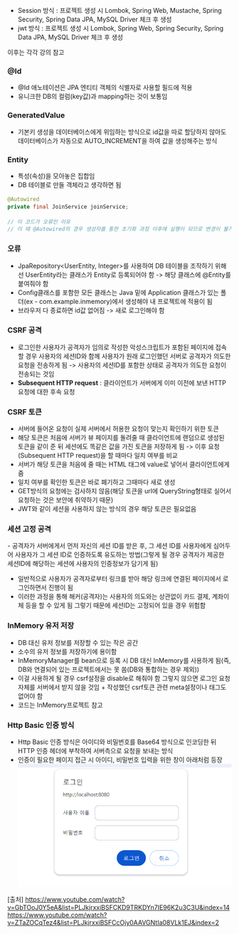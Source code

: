 
- Session 방식 : 프로젝트 생성 시 Lombok, Spring Web, Mustache, Spring Security, Spring Data JPA, MySQL Driver 체크 후 생성
- jwt 방식 : 프로젝트 생성 시 Lombok, Spring Web, Spring Security, Spring Data JPA, MySQL Driver 체크 후 생성

이후는 각각 강의 참고
### @Id
- @Id 애노테이션은 JPA 엔티티 객체의 식별자로 사용할 필드에 적용
- 유니크한 DB의 컬럼(key값)과 mapping하는 것이 보통임
### GeneratedValue
- 기본키 생성을 데이터베이스에게 위임하는 방식으로 id값을 따로 할당하지 않아도 데이터베이스가 자동으로 AUTO_INCREMENT을 하여 값을 생성해주는 방식

### Entity
- 특성(속성)을 모아놓은 집합임
- DB 테이블로 만들 객체라고 생각하면 됨

```java
@Autowired 
private final JoinService joinService; 

// 이 코드가 오류인 이유
// 이 때 @Autowired의 경우 생성자를 통한 초기화 과정 이후에 실행이 되므로 변경이 불가능한 final 키워드가 붙은 경우 오류가 나는 것
```

### 오류
- JpaRepository<UserEntity, Integer>를 사용하여 DB 테이블을 조작하기 위해선 UserEntity라는 클래스가 Entity로 등록되어야 함 -> 해당 클래스에 @Entity를 붙여줘야 함
- Config클래스를 포함한 모든 클래스는 Java 밑에 Application 클래스가 있는 폴더(ex - com.example.inmemory)에서 생성해야 내 프로젝트에 적용이 됨
- 브라우저 다 종료하면 id값 없어짐 -> 새로 로그인해야 함

### CSRF 공격
- 로그인한 사용자가 공격자가 임의로 작성한 악성스크립트가 포함된 페이지에 접속할 경우 사용자의 세션ID와 함께 사용자가 원래 로그인했던 서버로 공격자가 의도한 요청을 전송하게 됨
-> 사용자의 세션ID를 포함한 상태로 공격자가 의도한 요청이 전송되는 것임
- **Subsequent HTTP request** : 클라이언트가 서버에게 이미 이전에 보낸 HTTP 요청에 대한 후속 요청
### CSRF 토큰
- 서버에 들어온 요청이 실제 서버에서 허용한 요청이 맞는지 확인하기 위한 토큰
- 해당 토큰은 처음에 서버가 뷰 페이지를 돌려줄 때 클라이언트에 랜덤으로 생성된 토큰을 같이 준 뒤 세션에도 똑같은 값을 가진 토큰을 저장하게 됨 -> 이후 요청(Subsequent HTTP request)을 할 때마다 일치 여부를 비교
- 서버가 해당 토큰을 처음에 줄 때는 HTML 태그에 value로 넣어서 클라이언트에게 줌
- 일치 여부를 확인한 토큰은 바로 폐기하고 그때마다 새로 생성
- GET방식의 요청에는 검사하지 않음(해당 토큰을 url에 QueryString형태로 실어서 요청하는 것은 보안에 취약하기 때문)
- JWT와 같이 세션을 사용하지 않는 방식의 경우 해당 토큰은 필요없음

### 세션 고정 공격
- 공격자가 서버에게서 먼저 자신의 세션 ID를 받은 후, 그 세션 ID를 사용자에게 심어두어 사용자가 그 세션 ID로 인증하도록 유도하는 방법(그렇게 될 경우 공격자가 제공한 세션ID에 해당하는 세션에 사용자의 인증정보가 담기게 됨)
- 일반적으로 사용자가 공격자로부터 링크를 받아 해당 링크에 연결된 페이지에서 로그인하면서 진행이 됨 
- 이러한 과정을 통해 해커(공격자)는 사용자의 의도와는 상관없이 카드 결제, 계좌이체 등을 할 수 있게 됨 그렇기 때문에 세션ID는 고정되어 있을 경우 위험함

### InMemory 유저 저장
- DB 대신 유저 정보를 저장할 수 있는 작은 공간
- 소수의 유저 정보를 저장하기에 용이함
- InMemoryManager를 bean으로 등록 시 DB 대신 InMemory를 사용하게 됨(즉, DB와 연결되어 있는 프로젝트에서는 못 씀(DB와 통합하는 경우 제외))
- 이걸 사용하게 될 경우 csrf설정을 disable로 해줘야 함 그렇지 않으면 로그인 요청 자체를 서버에서 받지 않을 것임 + 작성했던 csrf토큰 관련 meta설정이나 태그도 없어야 함
- 코드는 InMemory프로젝트 참고

### Http Basic 인증 방식
- Http Basic 인증 방식은 아이디와 비밀번호를 Base64 방식으로 인코딩한 뒤 HTTP 인증 헤더에 부착하여 서버측으로 요청을 보내는 방식
- 인증이 필요한 페이지 접근 시 아이디, 비밀번호 입력을 위한 창이 아래처럼 등장
![](../../README_resources/Pasted%20image%2020240212191351.png)










[출처]
https://www.youtube.com/watch?v=GbTOoJ0Y5eA&list=PLJkjrxxiBSFCKD9TRKDYn7IE96K2u3C3U&index=14
https://www.youtube.com/watch?v=ZTaZOCqTez4&list=PLJkjrxxiBSFCcOjy0AAVGNtIa08VLk1EJ&index=2

